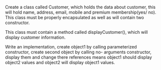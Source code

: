 Create a class called Customer, which holds the data about customer, this will hold name, address, email, mobile and premium membership(yes/ no).
This class must be properly encapsulated as well as will contain two constructor.

This class must contain a method called displayCustomer(), which will display customer information.

Write an implementation, create object1 by calling parameterized constructor, create second object by calling no- arguments constructor, display them and change there references means object1 should display object2 values and object2 will display object1 values.